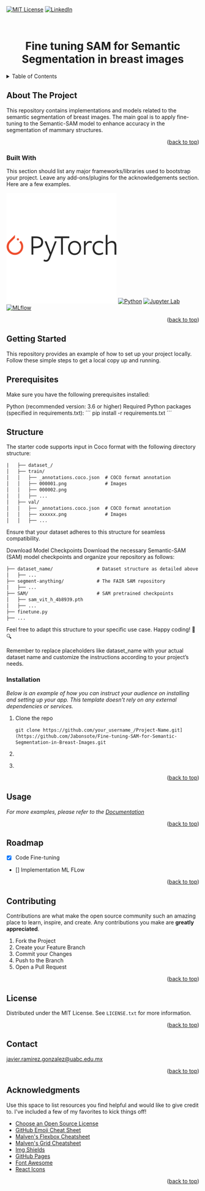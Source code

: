 <!-- Improved compatibility of back to top link: See: https://github.com/othneildrew/Best-README-Template/pull/73 -->
<a name="readme-top"></a>
<!--
*** Thanks for checking out the Best-README-Template. If you have a suggestion
*** that would make this better, please fork the repo and create a pull request
*** or simply open an issue with the tag "enhancement".
*** Don't forget to give the project a star!
*** Thanks again! Now go create something AMAZING! :D
-->



<!-- PROJECT SHIELDS -->
<!--
*** I'm using markdown "reference style" links for readability.
*** Reference links are enclosed in brackets [ ] instead of parentheses ( ).
*** See the bottom of this document for the declaration of the reference variables
*** for contributors-url, forks-url, etc. This is an optional, concise syntax you may use.
*** https://www.markdownguide.org/basic-syntax/#reference-style-links
-->

[![MIT License][license-shield]][license-url]
[![LinkedIn][linkedin-shield]][linkedin-url]



<!-- PROJECT LOGO -->
<br />

  <h1 align="center"> 
  Fine tuning SAM for Semantic Segmentation in breast images </h1>



</div>



<!-- TABLE OF CONTENTS -->
<details>
  <summary>Table of Contents</summary>
  <ol>
    <li>
      <a href="#about-the-project">About The Project</a>
      <ul>
        <li><a href="#built-with">Built With</a></li>
      </ul>
    </li>
    <li>
      <a href="#getting-started">Getting Started</a>
      <ul>
        <li><a href="#prerequisites">Prerequisites</a></li>
        <li><a href="#installation">Installation</a></li>
      </ul>
    </li>
    <li><a href="#usage">Usage</a></li>
    <li><a href="#roadmap">Roadmap</a></li>
    <li><a href="#contributing">Contributing</a></li>
    <li><a href="#license">License</a></li>
    <li><a href="#contact">Contact</a></li>
    <li><a href="#acknowledgments">Acknowledgments</a></li>
  </ol>
</details>



<!-- ABOUT THE PROJECT -->
## About The Project

<!-- [![Product Name Screen Shot][product-screenshot]](   ) -->

This repository contains implementations and models related to the semantic segmentation of breast images. The main goal is to apply fine-tuning to the Semantic-SAM model to enhance accuracy in the segmentation of mammary structures.

<p align="right">(<a href="#readme-top">back to top</a>)</p>



### Built With

This section should list any major frameworks/libraries used to bootstrap your project. Leave any add-ons/plugins for the acknowledgements section. Here are a few examples.

[![PyTorch][PyTorch.io]][PyTorch-url]
[![Python][Python.org]][Python-url]
[![Jupyter Lab][JupyterLab.org]][JupyterLab-url]
[![MLflow][MLflow.org]][MLflow-url]


<p align="right">(<a href="#readme-top">back to top</a>)</p>




## Getting Started
This repository provides an example of how to set up your project locally. Follow these simple steps to get a local copy up and running.

## Prerequisites
Make sure you have the following prerequisites installed:

Python (recommended version: 3.6 or higher)
Required Python packages (specified in requirements.txt):
´´´
pip install -r requirements.txt
´´´
## Structure
The starter code supports input in Coco format with the following directory structure:

   ```
|   ├── dataset_/
│   ├── train/
│   │   ├── _annotations.coco.json  # COCO format annotation
│   │   ├── 000001.png              # Images
│   │   ├── 000002.png
│   │   ├── ...
│   ├── val/
│   │   ├── _annotations.coco.json  # COCO format annotation
│   │   ├── xxxxxx.png              # Images
│   │   ├── ...

   ```


Ensure that your dataset adheres to this structure for seamless compatibility.

Download Model Checkpoints
Download the necessary Semantic-SAM (SAM) model checkpoints and organize your repository as follows:


   ```
├── dataset_name/                # Dataset structure as detailed above
│   ├── ...
├── segment-anything/            # The FAIR SAM repository
│   ├── ...
├── SAM/                         # SAM pretrained checkpoints
│   ├── sam_vit_h_4b8939.pth
│   ├── ...
├── finetune.py
├── ...

   ```




Feel free to adapt this structure to your specific use case. Happy coding! 🚀🔍

Remember to replace placeholders like dataset_name with your actual dataset name and customize the instructions according to your project’s needs.

### Installation

_Below is an example of how you can instruct your audience on installing and setting up your app. This template doesn't rely on any external dependencies or services._


1. Clone the repo
   ```
   git clone https://github.com/your_username_/Project-Name.git](https://github.com/Jabonsote/Fine-tuning-SAM-for-Semantic-Segmentation-in-Breast-Images.git
   ```
2. 
   ```
   
   ```
3. 
   ```
   
   ```

<p align="right">(<a href="#readme-top">back to top</a>)</p>



<!-- USAGE EXAMPLES -->
## Usage



_For more examples, please refer to the [Documentation](https://segment-anything.com/)_

<p align="right">(<a href="#readme-top">back to top</a>)</p>



<!-- ROADMAP -->
## Roadmap

- [x] Code Fine-tuning
- [] Implementation ML FLow


<p align="right">(<a href="#readme-top">back to top</a>)</p>



<!-- CONTRIBUTING -->
## Contributing

Contributions are what make the open source community such an amazing place to learn, inspire, and create. Any contributions you make are **greatly appreciated**.

1. Fork the Project
2. Create your Feature Branch
3. Commit your Changes 
4. Push to the Branch 
5. Open a Pull Request

<p align="right">(<a href="#readme-top">back to top</a>)</p>



<!-- LICENSE -->
## License

Distributed under the MIT License. See `LICENSE.txt` for more information.

<p align="right">(<a href="#readme-top">back to top</a>)</p>



<!-- CONTACT -->
## Contact

javier.ramirez.gonzalez@uabc.edu.mx


<p align="right">(<a href="#readme-top">back to top</a>)</p>



<!-- ACKNOWLEDGMENTS -->
## Acknowledgments

Use this space to list resources you find helpful and would like to give credit to. I've included a few of my favorites to kick things off!

* [Choose an Open Source License](https://choosealicense.com)
* [GitHub Emoji Cheat Sheet](https://www.webpagefx.com/tools/emoji-cheat-sheet)
* [Malven's Flexbox Cheatsheet](https://flexbox.malven.co/)
* [Malven's Grid Cheatsheet](https://grid.malven.co/)
* [Img Shields](https://shields.io)
* [GitHub Pages](https://pages.github.com)
* [Font Awesome](https://fontawesome.com)
* [React Icons](https://react-icons.github.io/react-icons/search)

<p align="right">(<a href="#readme-top">back to top</a>)</p>



<!-- MARKDOWN LINKS & IMAGES -->

[license-shield]: https://img.shields.io/github/license/othneildrew/Best-README-Template.svg?style=for-the-badge
[license-url]: https://github.com/othneildrew/Best-README-Template/blob/master/LICENSE.txt
[linkedin-shield]: https://img.shields.io/badge/-LinkedIn-black.svg?style=for-the-badge&logo=linkedin&colorB=555
[linkedin-url]:https://www.linkedin.com/in/javier-ramirez-gonzalez/
[product-screenshot]: images/screenshot.png

[Pytorch.io]: https://raw.githubusercontent.com/github/explore/224672533a7f836ad6bf142e4dee61217cfc100e/topics/pytorch/pytorch.png
[Pytorch-url]: https://pytorch.org/
[Python.org]: https://www.python.org/static/community_logos/python-logo.png
[Python-url]: https://www.python.org/
[JupyterLab.org]: https://nanohub.org/app/site/groups/29044/uploads/jupyter.png
[JupyterLab-url]: https://jupyter.org/
[MLflow.org]: https://mlflow.org/docs/latest/_static/MLflow-logo-final-black.png
[MLflow-url]: https://mlflow.org/
